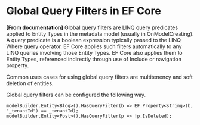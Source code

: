 # Global Query Filters in EF Core

<b>[From  documentation]</b> Global query filters are LINQ query predicates applied to Entity Types in the metadata model (usually in OnModelCreating). A query predicate is a boolean expression typically passed to the LINQ Where query operator. EF Core applies such filters automatically to any LINQ queries involving those Entity Types. EF Core also applies them to Entity Types, referenced indirectly through use of Include or navigation property. 

Common uses cases for using global query filters are multitenency and soft deletion of entities. 

Global query filters can be configured the following way.

``` 
modelBuilder.Entity<Blog>().HasQueryFilter(b => EF.Property<string>(b, "_tenantId") == _tenantId);
modelBuilder.Entity<Post>().HasQueryFilter(p => !p.IsDeleted);
 ```